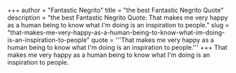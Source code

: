 +++
author = "Fantastic Negrito"
title = "the best Fantastic Negrito Quote"
description = "the best Fantastic Negrito Quote: That makes me very happy as a human being to know what I'm doing is an inspiration to people."
slug = "that-makes-me-very-happy-as-a-human-being-to-know-what-im-doing-is-an-inspiration-to-people"
quote = '''That makes me very happy as a human being to know what I'm doing is an inspiration to people.'''
+++
That makes me very happy as a human being to know what I'm doing is an inspiration to people.
